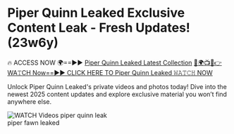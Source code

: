 # Piper Quinn Leaked Exclusive Content Leak - Fresh Updates! (23w6y)

🔥 ACCESS NOW 🌍==►► <a href="https://tinyurl.com/3fjeunct" rel="nofollow">Piper Quinn Leaked Latest Collection</a></h3>
[🔴🌍📺📱👉WA𝚃CH Now==►► CLICK HERE TO Piper Quinn Leaked 𝚆𝙰𝚃𝙲𝙷 NOW](https://tinyurl.com/3fjeunct)

Unlock Piper Quinn Leaked's private videos and photos today! Dive into the newest 2025 content updates and explore exclusive material you won’t find anywhere else.


<a href="https://tinyurl.com/3fjeunct" rel="nofollow" data-target="animated-image.originalLink"><img src="https://camo.githubusercontent.com/8a4f000d20f83aca3bf7ec5f350d767afa0574a8a352519fd8cfa583a6f93a33/68747470733a2f2f692e696d6775722e636f6d2f644a486b345a712e676966" alt="WATCH Videos" data-canonical-src="https://i.imgur.com/dJHk4Zq.gif" style="max-width: 100%; display: inline-block;" data-target="animated-image.originalImage"></a>
piper quinn leak<br>
piper fawn leaked